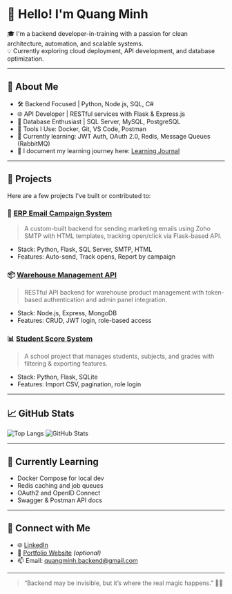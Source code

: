 # 👋 Hello! I'm Quang Minh

🎓 I'm a backend developer-in-training with a passion for clean architecture, automation, and scalable systems.  
💡 Currently exploring cloud deployment, API development, and database optimization.

---

## 🧠 About Me

- 🛠️ Backend Focused | Python, Node.js, SQL, C#
- 🌐 API Developer | RESTful services with Flask & Express.js
- 🐘 Database Enthusiast | SQL Server, MySQL, PostgreSQL
- 🐳 Tools I Use: Docker, Git, VS Code, Postman
- 🔄 Currently learning: JWT Auth, OAuth 2.0, Redis, Message Queues (RabbitMQ)
- 📘 I document my learning journey here: [Learning Journal](https://github.com/quangminh/learning-journal)

---

## 🚀 Projects

Here are a few projects I've built or contributed to:

### 🔧 [ERP Email Campaign System](https://github.com/quangminh/erp-campaign)
> A custom-built backend for sending marketing emails using Zoho SMTP with HTML templates, tracking open/click via Flask-based API.
- Stack: Python, Flask, SQL Server, SMTP, HTML
- Features: Auto-send, Track opens, Report by campaign

### 📦 [Warehouse Management API](https://github.com/quangminh/warehouse-api)
> RESTful API backend for warehouse product management with token-based authentication and admin panel integration.
- Stack: Node.js, Express, MongoDB
- Features: CRUD, JWT login, role-based access

### 📊 [Student Score System](https://github.com/quangminh/student-score-api)
> A school project that manages students, subjects, and grades with filtering & exporting features.
- Stack: Python, Flask, SQLite
- Features: Import CSV, pagination, role login

---

## 📈 GitHub Stats

![Top Langs](https://github-readme-stats.vercel.app/api/top-langs/?username=quangminh&layout=compact&theme=tokyonight)
![GitHub Stats](https://github-readme-stats.vercel.app/api?username=quangminh&show_icons=true&theme=tokyonight)

---

## 🧪 Currently Learning

- Docker Compose for local dev
- Redis caching and job queues
- OAuth2 and OpenID Connect
- Swagger & Postman API docs

---

## 🤝 Connect with Me

- 🌐 [LinkedIn](https://linkedin.com/in/quangminh-dev)
- 💼 [Portfolio Website](https://quangminh.dev) *(optional)*
- 📫 Email: quangminh.backend@gmail.com

---

> “Backend may be invisible, but it’s where the real magic happens.” 🧠🔥
